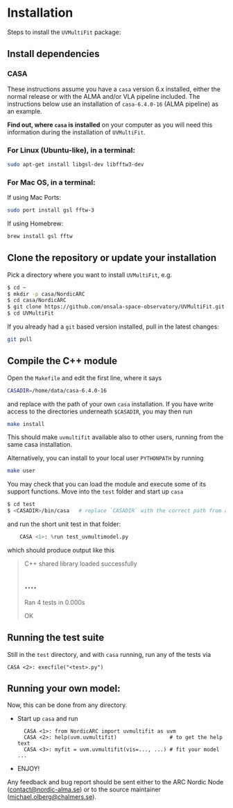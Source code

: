 # Installation

Steps to install the `UVMultiFit` package:

## Install dependencies

### CASA

These instructions assume you have a `casa` version 6.x installed,
either the normal release or with the ALMA and/or VLA pipeline
included. The instructions below use an installation of
`casa-6.4.0-16` (ALMA pipeline) as an
example.

**Find out, where `casa` is installed** on your computer as you will need
this information during the installation of `UVMultiFit`.

### For Linux (Ubuntu-like), in a terminal:

``` bash
sudo apt-get install libgsl-dev libfftw3-dev
```

### For Mac OS, in a terminal:

If using Mac Ports:

``` bash
sudo port install gsl fftw-3
```

If using Homebrew:

``` bash
brew install gsl fftw
```

## Clone the repository or update your installation

Pick a directory where you want to install `UVMultiFit`, e.g.

``` bash
$ cd ~
$ mkdir -p casa/NordicARC
$ cd casa/NordicARC
$ git clone https://github.com/onsala-space-observatory/UVMultiFit.git
$ cd UVMultiFit
```

If you already had a `git` based version installed, pull in the latest changes:

``` bash
git pull
```

## Compile the C++ module

Open the `Makefile` and edit the first line, where it says

``` bash
CASADIR=/home/data/casa-6.4.0-16
```

and replace with the path of your own `casa` installation. If you have
write access to the directories underneath `$CASADIR`, you may then
run

``` bash
make install
```

This should make `uvmultifit` available also to other users, running
from the same casa installation.

Alternatively, you can install to your local user `PYTHONPATH` by running

``` bash
make user
```

You may check that you can load the module and execute some of its
support functions. Move into the `test` folder and start up `casa`


``` bash
$ cd test
$ <CASADIR>/bin/casa   # replace `CASADIR` with the correct path from above!
```

and run the short unit test in that folder:

``` python
    CASA <1>: %run test_uvmultimodel.py
```

which should produce output like this

>
> C++ shared library loaded successfully
>
> ....
> ----------------------------------------------------------------------
> Ran 4 tests in 0.000s
>
> OK

## Running the test suite

Still in the `test` directory, and with `casa` running, run any of the tests via

    CASA <2>: execfile("<test>.py")

## Running your own model:

Now, this can be done from any directory.

* Start up `casa` and run

        CASA <1>: from NordicARC import uvmultifit as uvm
        CASA <2>: help(uvm.uvmultifit)                 # to get the help text
        CASA <3>: myfit = uvm.uvmultifit(vis=..., ...) # fit your model ...

 * ENJOY!

Any feedback and bug report should be sent either to the ARC Nordic
Node (contact@nordic-alma.se) or to the source maintainer
(michael.olberg@chalmers.se).
